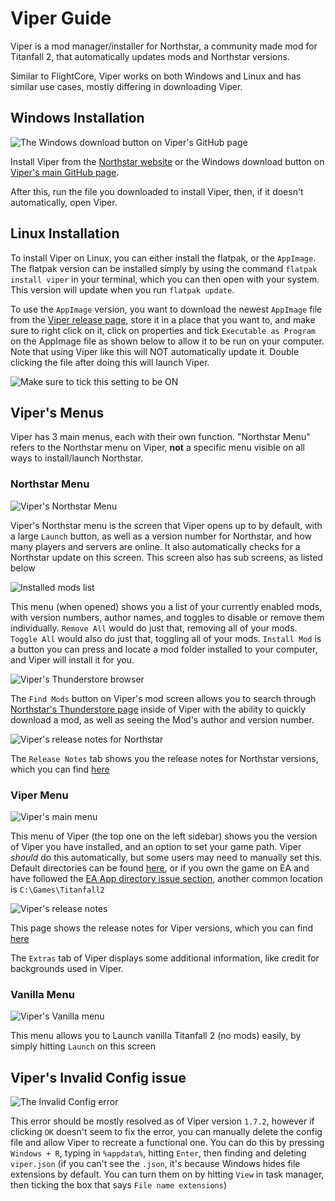 # Viper Guide

Viper is a mod manager/installer for Northstar, a community made mod for Titanfall 2, that automatically updates mods and Northstar versions.

Similar to FlightCore, Viper works on both Windows and Linux and has similar use cases, mostly differing in downloading Viper.

## Windows Installation

![The Windows download button on Viper's GitHub page](../../images/viper-windows-download.png)

Install Viper from the [Northstar website](https://northstar.tf) or the Windows download button on [Viper's main GitHub page](https://github.com/0neGal/viper).

After this, run the file you downloaded to install Viper, then, if it doesn't automatically, open Viper.

## Linux Installation

To install Viper on Linux, you can either install the flatpak, or the `AppImage`. The flatpak version can be installed simply by using the command `flatpak install viper` in your terminal, which you can then open with your system. This version will update when you run `flatpak update`.

To use the `AppImage` version, you want to download the newest `AppImage` file from the [Viper release page](https://github.com/0neGal/viper/releases), store it in a place that you want to, and make sure to right click on it, click on properties and tick `Executable as Program` on the AppImage file as shown below to allow it to be run on your computer. Note that using Viper like this will NOT automatically update it. Double clicking the file after doing this will launch Viper.

![Make sure to tick this setting to be ON](../../images/viper-executable-as-program.png)

## Viper's Menus

Viper has 3 main menus, each with their own function. "Northstar Menu" refers to the Northstar menu on Viper, __not__ a specific menu visible on all ways to install/launch Northstar.

### Northstar Menu

![Viper's Northstar Menu](../../images/viper-northstar-menu.png)

Viper's Northstar menu is the screen that Viper opens up to by default, with a large `Launch` button, as well as a version number for Northstar, and how many players and servers are online. It also automatically checks for a Northstar update on this screen. This screen also has sub screens, as listed below

![Installed mods list](../../images/viper-installed-mods.png)

This menu (when opened) shows you a list of your currently enabled mods, with version numbers, author names, and toggles to disable or remove them individually. `Remove All` would do just that, removing all of your mods. `Toggle All` would also do just that, toggling all of your mods. `Install Mod` is a button you can press and locate a mod folder installed to your computer, and Viper will install it for you.

![Viper's Thunderstore browser](../../images/viper-find-mods.png)

The `Find Mods` button on Viper's mod screen allows you to search through [Northstar's Thunderstore page](https://northstar.thunderstore.io/) inside of Viper with the ability to quickly download a mod, as well as seeing the Mod's author and version number.

![Viper's release notes for Northstar](../../images/viper-northstar-release-notes.png)

The `Release Notes` tab shows you the release notes for Northstar versions, which you can find [here](https://github.com/R2Northstar/Northstar/releases)

### Viper Menu 

![Viper's main menu](../../images/viper-menu.png)

This menu of Viper (the top one on the left sidebar) shows you the version of Viper you have installed, and an option to set your game path. Viper _should_ do this automatically, but some users may need to manually set this. Default directories can be found [here](../troubleshooting.md#game-location), or if you own the game on EA and have followed the [EA App directory issue section](../troubleshooting.md#cannot-write-log-file-when-using-northstar-on-ea-app), another common location is `C:\Games\Titanfall2`

![Viper's release notes](../../images/viper-release-notes.png)

This page shows the release notes for Viper versions, which you can find [here](https://github.com/0neGal/viper/releases)

The `Extras` tab of Viper displays some additional information, like credit for backgrounds used in Viper.

### Vanilla Menu

![Viper's Vanilla menu](../../images/viper-vanilla.png)

This menu allows you to Launch vanilla Titanfall 2 (no mods) easily, by simply hitting `Launch` on this screen

## Viper's Invalid Config issue

![The Invalid Config error](../../images/viper-invalid-config.png)

This error should be mostly resolved as of Viper version `1.7.2`, however if clicking `OK` doesn't seem to fix the error, you can manually delete the config file and allow Viper to recreate a functional one. You can do this by pressing `Windows + R`, typing in `%appdata%`, hitting `Enter`, then finding and deleting `viper.json` (if you can't see the `.json`, it's because Windows hides file extensions by default. You can turn them on by hitting `View` in task manager, then ticking the box that says `File name extensions`)
